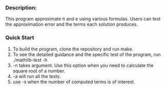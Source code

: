 ### Description:
This program approximate π and e using various formulas. Users can test the approximation error and the terms each solution produces.

### Quick Start
1. To build the program, clone the repository and run make.
2. To see the detailed guidance and the specific test of the program, run ./mathlib-test -h
3. -n takes argument. Use this option when you need to calculate the square root of a number.
4. -a will run all the tests.
5. use -s when the number of computed terms is of interest.
